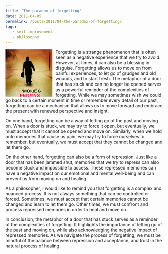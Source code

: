 ```yaml
---
title: 'The paradox of forgetting'
date: 2011-04-05
permalink: /posts/2011/04/the-paradox-of-forgetting/
tags:
   - self-improvement
   - philosophy
---
```


<img width="150" alt="man" src="/images/posts/the-paradox-of-forgetting.png" style="float: left; margin-right: 10px;" /> Forgetting is a strange phenomenon that is often seen as a negative experience that we try to avoid. However, at times, it can also be a blessing in disguise. Forgetting allows us to move on from painful experiences, to let go of grudges and old wounds, and to start fresh. The metaphor of a door that has stuck and can no longer be opened serves as a powerful reminder of the complexities of forgetting. While we may sometimes wish we could go back to a certain moment in time or remember every detail of our past, forgetting can be a mechanism that allows us to move forward and embrace the present with renewed perspective and insight. 

On one hand, forgetting can be a way of letting go of the past and moving on. When a door is stuck, we may try to force it open, but eventually, we must accept that it cannot be opened and move on. Similarly, when we hold onto memories that cause us pain, we may try to force ourselves to remember, but eventually, we must accept that they cannot be changed and let them go.

On the other hand, forgetting can also be a form of repression. Just like a door that has been jammed shut, memories that we try to repress can also become stuck and impossible to access. These repressed memories can have a negative impact on our emotional and mental well-being and can prevent us from moving on and healing.

As a philosopher, I would like to remind you that forgetting is a complex and nuanced process. It is not always something that can be controlled or forced. Sometimes, we must accept that certain memories cannot be changed and learn to let them go. Other times, we must confront and process repressed memories in order to heal and move on.

In conclusion, the metaphor of a door that has stuck serves as a reminder of the complexities of forgetting. It highlights the importance of letting go of the past and moving on, while also acknowledging the negative impact of repressed memories. As we navigate the process of forgetting, we must be mindful of the balance between repression and acceptance, and trust in the natural process of healing.
